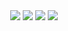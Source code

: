 <div align="center">
	<img src=https://github-profile-trophy.vercel.app/?username=Michele Guglielmino&theme=darkhub />
	<img src=https://github-readme-stats.vercel.app/api?username=Michele Guglielmino&show_icons=true&count_private=true&theme=transparent />
	<img src=https://github-readme-stats.vercel.app/api/top-langs/?username=Michele Guglielmino&layout=compact&theme=transparent />
	<img src=https://github-profile-summary-cards.vercel.app/api/cards/profile-details?username=Michele Guglielmino&theme=github_dark />
</div>
